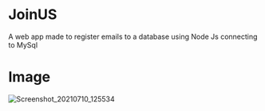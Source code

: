 # JoinUS
A web app made to register emails to a database using Node Js connecting to MySql

# Image 
![Screenshot_20210710_125534](https://user-images.githubusercontent.com/73988556/125169207-7da51880-e17f-11eb-87a4-8c7cfb3b4a9a.png)
